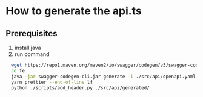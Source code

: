 # How to generate the api.ts

## Prerequisites
1. install java
2. run command
```bash
  wget https://repo1.maven.org/maven2/io/swagger/codegen/v3/swagger-codegen-cli/3.0.25/swagger-codegen-cli-3.0.25.jar -O swagger-codegen-cli.jar
  cd fe
  java -jar swagger-codegen-cli.jar generate -i ./src/api/openapi.yaml -l typescript-fetch -o ./src/api/generated/
  yarn prettier --end-of-line lf
  python ./scripts/add_header.py ./src/api/generated/
```

